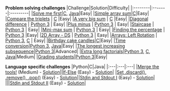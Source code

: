 
**Problem solving challenges**
|Challenge|Solution|Difficulty|
|:--------|:-------|:---------|
|[Solve me first](https://www.hackerrank.com/challenges/solve-me-first/problem)|[C](C/solve-me-first.c), [Java](Java/solve-me-first.java)|Easy|
|[Simple array sum](https://www.hackerrank.com/challenges/simple-array-sum/problem)|[C](C/simple-array-sum.c)|Easy|
|[Compare the triplets](https://www.hackerrank.com/challenges/compare-the-triplets/problem)   |   [C](C/compare-the-triplets.c)    |Easy|
|[A very big sum](https://www.hackerrank.com/challenges/a-very-big-sum/problem)   |   [C](C/a-very-big-sum.c)    |Easy|
|[Diagonal difference](https://www.hackerrank.com/challenges/diagonal-difference/problem)   |   [Python 3](Python/diagonal-difference.py)    |  Easy|
|[Plus minus](https://www.hackerrank.com/challenges/plus-minus/problem)   |   [Python 3](Python/plus-minus.py)    | Easy|
|[Staircase](https://www.hackerrank.com/challenges/staircase/problem)   |   [Python 3](Python/staircase.py)    | Easy|
|[Mini-max sum](https://www.hackerrank.com/challenges/mini-max-sum/problem)   |   [Python 3](Python/mini-max-sum.py)    |  Easy| 
|[Finding the percentage](https://www.hackerrank.com/challenges/finding-the-percentage/problem)   |   [Python 3](Python/finding-the-percentage.py)    |Easy|
|[2D Array - DS](https://www.hackerrank.com/challenges/2d-array/problem)   |   [Python 3](Python/2D-array-DS.py)    | Easy|
|[Arrays: Left Rotation](https://www.hackerrank.com/challenges/ctci-array-left-rotation/problem)   |   [Python 3](Python/arrays-left-rotation.py), [C](C/arrays-left-rotation.c)    |  Easy|
|[Birthday cake candles](https://www.hackerrank.com/challenges/birthday-cake-candles/problem)|[C](C/birthday-cake-candles.c)|Easy|
|[Time conversion](https://www.hackerrank.com/challenges/time-conversion/problem)|[Python 3](Python/time-conversion.py), [Java](Java/time-conversion.java)|Easy|
|[The longest increasing subsequence](https://www.hackerrank.com/challenges/longest-increasing-subsequent/problem)|[Python 3](Python/longest-increasing-subsequence.py)|Advanced|
|[Extra long factorials]()|[Python 3](Python/extra-long-factorials.py), [C](C/extra-long-factorials.c), [Java](Java/extra-long-factorials.java)|Medium|
|[Grading students](https://www.hackerrank.com/challenges/grading/problem)|[Python 3](Python/grading-students.py)|Easy|

**Language specific challenges**
|Python|C|Java|
|:---|:---|:---|
|[Merge the tools!](https://www.hackerrank.com/challenges/merge-the-tools/problem) (Medium) - [Solution](Python/merge-the-tools.py)||[If-Else](https://www.hackerrank.com/challenges/java-if-else/problem) (Easy) - [Solution](Java/java-if-else.java)|
|[Set .discard(), .remove(), .pop()](https://www.hackerrank.com/challenges/py-set-discard-remove-pop/problem) (Easy) - [Solution](Python/set-discard-remove-pop.py)||[Stdin and Stdout I](https://www.hackerrank.com/challenges/java-stdin-and-stdout-1/problem) (Easy) - [Solution](Java/stdin-stdout-I.java)|
|||[Stdin and Stdout II](https://www.hackerrank.com/challenges/java-stdin-stdout/problem) (Easy) - [Solution](Java/stdin-stdout-II.java)|

